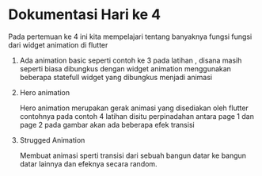 # Dokumentasi Hari ke 4

Pada pertemuan ke 4 ini kita mempelajari tentang banyaknya fungsi fungsi dari widget animation di flutter

1. Ada animation basic seperti contoh ke 3 pada latihan , disana masih seperti biasa dibungkus dengan widget animation menggunakan beberapa statefull widget yang dibungkus menjadi animasi

2. Hero animation

    Hero animation merupakan gerak animasi yang disediakan oleh flutter contohnya pada contoh 4 latihan disitu perpinadahan antara page 1 dan page 2 pada gambar akan ada beberapa efek transisi

3.  Strugged Animation

    Membuat animasi sperti transisi dari sebuah bangun datar ke bangun datar lainnya dan efeknya secara random.